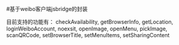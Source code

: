 #基于weibo客户端jsbridge的封装

目前支持的功能有：
checkAvailability,
getBrowserInfo,
getLocation,
loginWeiboAccount,
noexsit,
openImage,
openMenu,
pickImage,
scanQRCode,
setBrowserTitle,
setMenuItems,
setSharingContent

